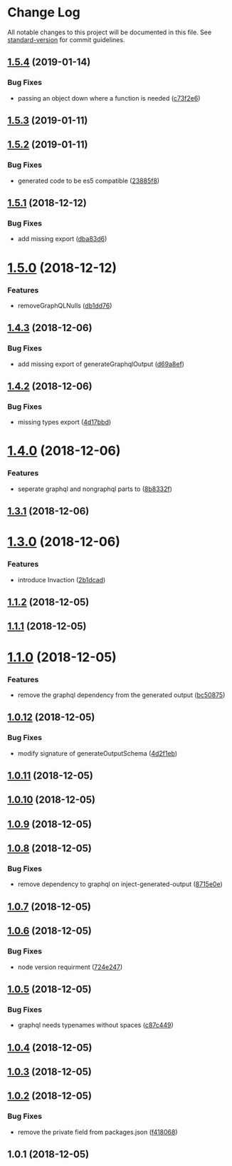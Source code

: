 # Change Log

All notable changes to this project will be documented in this file. See [standard-version](https://github.com/conventional-changelog/standard-version) for commit guidelines.

<a name="1.5.4"></a>
## [1.5.4](https://github.com/mabels/graphql-output-generator/compare/v1.5.3...v1.5.4) (2019-01-14)


### Bug Fixes

* passing an object down where a function is needed ([c73f2e6](https://github.com/mabels/graphql-output-generator/commit/c73f2e6))



<a name="1.5.3"></a>
## [1.5.3](https://github.com/mabels/graphql-output-generator/compare/v1.5.2...v1.5.3) (2019-01-11)



<a name="1.5.2"></a>
## [1.5.2](https://github.com/mabels/graphql-output-generator/compare/v1.5.1...v1.5.2) (2019-01-11)


### Bug Fixes

* generated code to be es5 compatible ([23885f8](https://github.com/mabels/graphql-output-generator/commit/23885f8))



<a name="1.5.1"></a>
## [1.5.1](https://github.com/mabels/graphql-output-generator/compare/v1.5.0...v1.5.1) (2018-12-12)


### Bug Fixes

* add missing export ([dba83d6](https://github.com/mabels/graphql-output-generator/commit/dba83d6))



<a name="1.5.0"></a>
# [1.5.0](https://github.com/mabels/graphql-output-generator/compare/v1.4.3...v1.5.0) (2018-12-12)


### Features

* removeGraphQLNulls ([db1dd76](https://github.com/mabels/graphql-output-generator/commit/db1dd76))



<a name="1.4.3"></a>
## [1.4.3](https://github.com/mabels/graphql-output-generator/compare/v1.4.2...v1.4.3) (2018-12-06)


### Bug Fixes

* add missing export of generateGraphqlOutput ([d69a8ef](https://github.com/mabels/graphql-output-generator/commit/d69a8ef))



<a name="1.4.2"></a>
## [1.4.2](https://github.com/mabels/graphql-output-generator/compare/v1.4.0...v1.4.2) (2018-12-06)


### Bug Fixes

* missing types export ([4d17bbd](https://github.com/mabels/graphql-output-generator/commit/4d17bbd))



<a name="1.4.0"></a>
# [1.4.0](https://github.com/mabels/graphql-output-generator/compare/v1.3.1...v1.4.0) (2018-12-06)


### Features

* seperate graphql and nongraphql parts to ([8b8332f](https://github.com/mabels/graphql-output-generator/commit/8b8332f))



<a name="1.3.1"></a>
## [1.3.1](https://github.com/mabels/graphql-output-generator/compare/v1.3.0...v1.3.1) (2018-12-06)



<a name="1.3.0"></a>
# [1.3.0](https://github.com/mabels/graphql-output-generator/compare/v1.1.2...v1.3.0) (2018-12-06)


### Features

* introduce Invaction ([2b1dcad](https://github.com/mabels/graphql-output-generator/commit/2b1dcad))



<a name="1.1.2"></a>
## [1.1.2](https://github.com/mabels/graphql-output-generator/compare/v1.1.1...v1.1.2) (2018-12-05)



<a name="1.1.1"></a>
## [1.1.1](https://github.com/mabels/graphql-output-generator/compare/v1.1.0...v1.1.1) (2018-12-05)



<a name="1.1.0"></a>
# [1.1.0](https://github.com/mabels/graphql-output-generator/compare/v1.0.12...v1.1.0) (2018-12-05)


### Features

* remove the graphql dependency from the generated output ([bc50875](https://github.com/mabels/graphql-output-generator/commit/bc50875))



<a name="1.0.12"></a>
## [1.0.12](https://github.com/mabels/graphql-output-generator/compare/v1.0.11...v1.0.12) (2018-12-05)


### Bug Fixes

* modify signature of generateOutputSchema ([4d2f1eb](https://github.com/mabels/graphql-output-generator/commit/4d2f1eb))



<a name="1.0.11"></a>
## [1.0.11](https://github.com/mabels/graphql-output-generator/compare/v1.0.10...v1.0.11) (2018-12-05)



<a name="1.0.10"></a>
## [1.0.10](https://github.com/mabels/graphql-output-generator/compare/v1.0.9...v1.0.10) (2018-12-05)



<a name="1.0.9"></a>
## [1.0.9](https://github.com/mabels/graphql-output-generator/compare/v1.0.8...v1.0.9) (2018-12-05)



<a name="1.0.8"></a>
## [1.0.8](https://github.com/mabels/graphql-output-generator/compare/v1.0.7...v1.0.8) (2018-12-05)


### Bug Fixes

* remove dependency to graphql on inject-generated-output ([8715e0e](https://github.com/mabels/graphql-output-generator/commit/8715e0e))



<a name="1.0.7"></a>
## [1.0.7](https://github.com/mabels/graphql-output-generator/compare/v1.0.6...v1.0.7) (2018-12-05)



<a name="1.0.6"></a>
## [1.0.6](https://github.com/mabels/graphql-output-generator/compare/v1.0.5...v1.0.6) (2018-12-05)


### Bug Fixes

* node version requirment ([724e247](https://github.com/mabels/graphql-output-generator/commit/724e247))



<a name="1.0.5"></a>
## [1.0.5](https://github.com/mabels/graphql-output-generator/compare/v1.0.4...v1.0.5) (2018-12-05)


### Bug Fixes

* graphql needs typenames without spaces ([c87c449](https://github.com/mabels/graphql-output-generator/commit/c87c449))



<a name="1.0.4"></a>
## [1.0.4](https://github.com/mabels/graphql-output-generator/compare/v1.0.3...v1.0.4) (2018-12-05)



<a name="1.0.3"></a>
## [1.0.3](https://github.com/mabels/graphql-output-generator/compare/v1.0.2...v1.0.3) (2018-12-05)



<a name="1.0.2"></a>
## [1.0.2](https://github.com/mabels/graphql-output-generator/compare/v1.0.1...v1.0.2) (2018-12-05)


### Bug Fixes

* remove the private field from packages.json ([f418068](https://github.com/mabels/graphql-output-generator/commit/f418068))



<a name="1.0.1"></a>
## 1.0.1 (2018-12-05)
